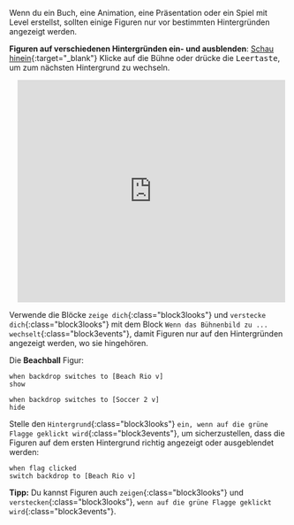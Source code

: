 Wenn du ein Buch, eine Animation, eine Präsentation oder ein Spiel mit Level erstellst, sollten einige Figuren nur vor bestimmten Hintergründen angezeigt werden.

**Figuren auf verschiedenen Hintergründen ein- und ausblenden**: [Schau hinein](https://scratch.mit.edu/projects/499876704/editor){:target="_blank"}
Klicke auf die Bühne oder drücke die <kbd>Leertaste</kbd>, um zum nächsten Hintergrund zu wechseln.
<div class="scratch-preview" style="margin-left: 15px;">
  <iframe allowtransparency="true" width="485" height="402" src="https://scratch.mit.edu/projects/embed/499876704/?autostart=false" frameborder="0"></iframe>
</div>

Verwende die Blöcke `zeige dich`{:class="block3looks"} und `verstecke dich`{:class="block3looks"} mit dem Block `Wenn das Bühnenbild zu ... wechselt`{:class="block3events"}, damit Figuren nur auf den Hintergründen angezeigt werden, wo sie hingehören.

Die **Beachball** Figur:
```blocks3
when backdrop switches to [Beach Rio v]
show

when backdrop switches to [Soccer 2 v]
hide
```

Stelle den `Hintergrund`{:class="block3looks"} `ein, wenn auf die grüne Flagge geklickt wird`{:class="block3events"}, um sicherzustellen, dass die Figuren auf dem ersten Hintergrund richtig angezeigt oder ausgeblendet werden:

```blocks3
when flag clicked
switch backdrop to [Beach Rio v]
```

**Tipp:** Du kannst Figuren auch `zeigen`{:class="block3looks"} und `verstecken`{:class="block3looks"}, `wenn auf die grüne Flagge geklickt wird`{:class="block3events"}.

